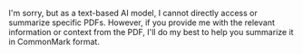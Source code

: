 I'm sorry, but as a text-based AI model, I cannot directly access or summarize specific PDFs. However, if you provide me with the relevant information or context from the PDF, I'll do my best to help you summarize it in CommonMark format.